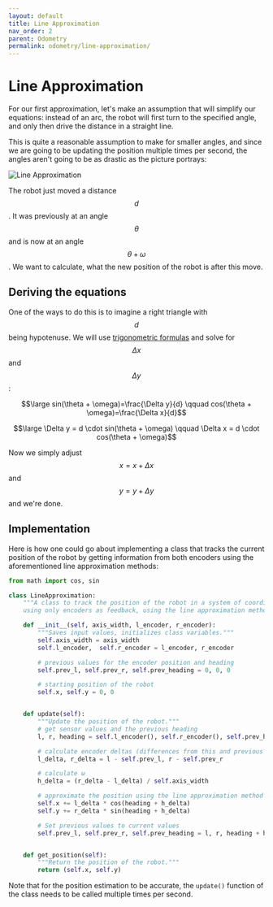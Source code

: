 ```yaml
---
layout: default
title: Line Approximation
nav_order: 2
parent: Odometry
permalink: odometry/line-approximation/
---
```


# Line Approximation
For our first approximation, let's make an assumption that will simplify our equations: instead of an arc, the robot will first turn to the specified angle, and only then drive the distance in a straight line.

This is quite a reasonable assumption to make for smaller angles, and since we are going to be updating the position multiple times per second, the angles aren't going to be as drastic as the picture portrays:

![Line Approximation]({{site.url}}/assets/images/odometry/line-approximation.png "Line Approximation")

The robot just moved a distance $$d$$. It was previously at an angle $$θ$$ and is now at an angle $$θ + ω$$. We want to calculate, what the new position of the robot is after this move.


## Deriving the equations
One of the ways to do this is to imagine a right triangle with $$d$$ being hypotenuse. We will use [trigonometric formulas](https://www2.clarku.edu/faculty/djoyce/trig/formulas.html) and solve for $$Δx$$ and $$Δy$$:

$$\large sin(\theta + \omega)=\frac{\Delta y}{d} \qquad cos(\theta + \omega)=\frac{\Delta x}{d}$$

$$\large \Delta y = d \cdot sin(\theta + \omega) \qquad \Delta x = d \cdot cos(\theta + \omega)$$

Now we simply adjust $$x=x+Δx$$ and $$y=y+Δy$$ and we're done.


## Implementation
Here is how one could go about implementing a class that tracks the current position of the robot by getting information from both encoders using the aforementioned line approximation methods:

```python
from math import cos, sin

class LineApproximation:
    """A class to track the position of the robot in a system of coordinates
    using only encoders as feedback, using the line approximation method."""

    def __init__(self, axis_width, l_encoder, r_encoder):
        """Saves input values, initializes class variables."""
        self.axis_width = axis_width
        self.l_encoder,  self.r_encoder = l_encoder, r_encoder

        # previous values for the encoder position and heading
        self.prev_l, self.prev_r, self.prev_heading = 0, 0, 0

        # starting position of the robot
        self.x, self.y = 0, 0


    def update(self):
        """Update the position of the robot."""
        # get sensor values and the previous heading
        l, r, heading = self.l_encoder(), self.r_encoder(), self.prev_heading

        # calculate encoder deltas (differences from this and previous readings)
        l_delta, r_delta = l - self.prev_l, r - self.prev_r

        # calculate ω
        h_delta = (r_delta - l_delta) / self.axis_width

        # approximate the position using the line approximation method
        self.x += l_delta * cos(heading + h_delta)
        self.y += r_delta * sin(heading + h_delta)

        # Set previous values to current values
        self.prev_l, self.prev_r, self.prev_heading = l, r, heading + h_delta


    def get_position(self):
        """Return the position of the robot."""
        return (self.x, self.y)
```

Note that for the position estimation to be accurate, the `update()` function of the class needs to be called multiple times per second.
